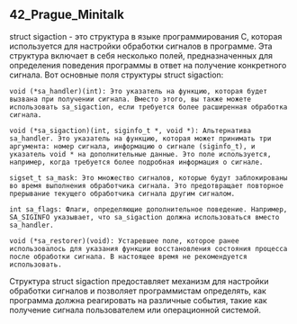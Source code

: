 ## 42_Prague_Minitalk

struct sigaction - это структура в языке программирования C, которая используется для настройки обработки сигналов в программе. Эта структура включает в себя несколько полей, предназначенных для определения поведения программы в ответ на получение конкретного сигнала. Вот основные поля структуры struct sigaction:

    void (*sa_handler)(int): Это указатель на функцию, которая будет вызвана при получении сигнала. Вместо этого, вы также можете использовать sa_sigaction, если требуется более расширенная обработка сигнала.

    void (*sa_sigaction)(int, siginfo_t *, void *): Альтернатива sa_handler. Это указатель на функцию, которая может принимать три аргумента: номер сигнала, информацию о сигнале (siginfo_t), и указатель void * на дополнительные данные. Это поле используется, например, когда требуется более подробная информация о сигнале.

    sigset_t sa_mask: Это множество сигналов, которые будут заблокированы во время выполнения обработчика сигнала. Это предотвращает повторное прерывание текущего обработчика сигнала другим сигналом.

    int sa_flags: Флаги, определяющие дополнительное поведение. Например, SA_SIGINFO указывает, что sa_sigaction должна использоваться вместо sa_handler.

    void (*sa_restorer)(void): Устаревшее поле, которое ранее использовалось для указания функции восстановления состояния процесса после обработки сигнала. В настоящее время не рекомендуется использовать.

Структура struct sigaction предоставляет механизм для настройки обработки сигналов и позволяет программистам определять, как программа должна реагировать на различные события, такие как получение сигнала пользователем или операционной системой.
